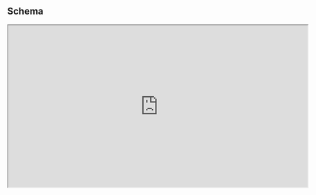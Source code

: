 ## Schema

<iframe width="690" height="375" src='https://dbdiagram.io/embed/6290fbd3f040f104c1ae51b6'> </iframe>

```mermaid

```

<br/>